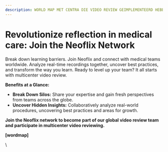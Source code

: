 ```yaml
---
description: WORLD MAP MET CENTRA DIE VIDEO REVIEW GEIMPLEMENTEERD HEBBEN & WAT ZE FILMEN
---
```


# Revolutionize reflection in medical care: Join the Neoflix Network

Break down learning barriers. Join Neoflix and connect with medical teams worldwide. Analyze real-time recordings together, uncover best practices, and transform the way you learn. Ready to level up your team? It all starts with multicenter video review.

**Benefits at a Glance:**

* **Break Down Silos:** Share your expertise and gain fresh perspectives from teams across the globe.
* **Uncover Hidden Insights:** Collaboratively analyze real-world procedures, uncovering best practices and areas for growth.

**Join the Neoflix network to become part of our global video review team and participate in multicenter video reviewing.**&#x20;

**\[wordmap]**

\

